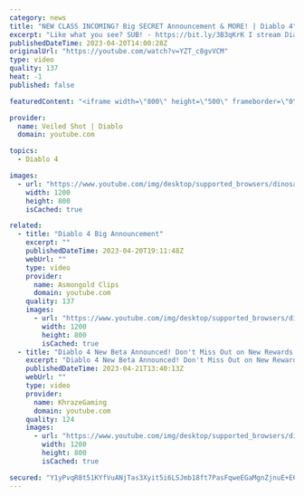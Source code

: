 ```yaml
---
category: news
title: "NEW CLASS INCOMING? Big SECRET Announcement & MORE! | Diablo 4"
excerpt: "Like what you see? SUB! - https://bit.ly/3B3qKrK I stream Diablo! - https://bit.ly/3t5mQut Join Aftershock United!"
publishedDateTime: 2023-04-20T14:00:28Z
originalUrl: "https://youtube.com/watch?v=YZT_c8gvVCM"
type: video
quality: 137
heat: -1
published: false

featuredContent: "<iframe width=\"800\" height=\"500\" frameborder=\"0\" src=\"https://www.youtube.com/embed/YZT_c8gvVCM\" allow=\"accelerometer; autoplay; encrypted-media; gyroscope; picture-in-picture\" allowfullscreen></iframe>"

provider:
  name: Veiled Shot | Diablo
  domain: youtube.com

topics:
  - Diablo 4

images:
  - url: "https://www.youtube.com/img/desktop/supported_browsers/dinosaur.png"
    width: 1200
    height: 800
    isCached: true

related:
  - title: "Diablo 4 Big Announcement"
    excerpt: ""
    publishedDateTime: 2023-04-20T19:11:48Z
    webUrl: ""
    type: video
    provider:
      name: Asmongold Clips
      domain: youtube.com
    quality: 137
    images:
      - url: "https://www.youtube.com/img/desktop/supported_browsers/dinosaur.png"
        width: 1200
        height: 800
        isCached: true
  - title: "Diablo 4 New Beta Announced! Don't Miss Out on New Rewards & Big End Game Reveals (Diablo 4 News)"
    excerpt: "Diablo 4 New Beta Announced! Don't Miss Out on New Rewards & Big End Game Reveals (Diablo 4 News) Enjoying the video?"
    publishedDateTime: 2023-04-21T13:40:13Z
    webUrl: ""
    type: video
    provider:
      name: KhrazeGaming
      domain: youtube.com
    quality: 124
    images:
      - url: "https://www.youtube.com/img/desktop/supported_browsers/dinosaur.png"
        width: 1200
        height: 800
        isCached: true

secured: "Y1yPvqR8t51KYfVuANjTas3Xyit5i6LSJmb18ft7PasFqweEGaMgnZjnuE+E6c8YwRHiBD0BOkw1expH0JhTkigugB8uGftRacnoNC7e/UGJg2cBjz323uikZVKzGnJc1jh4TO2A5GFXeWWauFHQvq8WQhWNlymgDJ+PYbAsrzITf2QekWxEA4xMZU6ZhKaeVzzuNl+sbReV9MRCtb3PxXeW72K7WKJWhx7JlQdRyskO1nEvD9iWNuKnEHusLGaqjuDwy8lGCWsN0TtcMCY+NNrt1uVqVdHqO6+dmxPnriOITjqbQNEl9foViirgLx94oDQrfhxmg3cgDXD39bKnd92z14KG9Yorzb84qbOcaell7pTtXv2FTYnlHWPB2uvwwulhOcrh9pb+q20nH3RPE0Je3e9zUQ6cRR5cOPGxMephMMA8pqS29IGXjcJ/gzRD;RzQuWifLcE1WTXvyYMObrA=="
---
```



